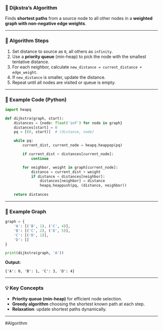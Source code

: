 ### 🔹 Dijkstra’s Algorithm

Finds **shortest paths** from a source node to all other nodes in a **weighted graph with non-negative edge weights**.

---

### 🔸 Algorithm Steps

1. Set distance to source as `0`, all others as `infinity`.
2. Use a **priority queue** (min-heap) to pick the node with the smallest tentative distance.
3. For each neighbor, calculate `new_distance = current_distance + edge_weight`.
4. If `new_distance` is smaller, update the distance.
5. Repeat until all nodes are visited or queue is empty.

---

### 🔹 Example Code (Python)

```python
import heapq

def dijkstra(graph, start):
    distances = {node: float('inf') for node in graph}
    distances[start] = 0
    pq = [(0, start)]  # (distance, node)

    while pq:
        current_dist, current_node = heapq.heappop(pq)

        if current_dist > distances[current_node]:
            continue

        for neighbor, weight in graph[current_node]:
            distance = current_dist + weight
            if distance < distances[neighbor]:
                distances[neighbor] = distance
                heapq.heappush(pq, (distance, neighbor))
    
    return distances
```

---

### 🔸 Example Graph

```python
graph = {
    'A': [('B', 1), ('C', 4)],
    'B': [('C', 2), ('D', 5)],
    'C': [('D', 1)],
    'D': []
}

print(dijkstra(graph, 'A'))
```

**Output:**

```
{'A': 0, 'B': 1, 'C': 3, 'D': 4}
```

---

### 💡 Key Concepts

* **Priority queue (min-heap)** for efficient node selection.
* **Greedy algorithm** choosing the shortest known path at each step.
* **Relaxation**: update shortest paths dynamically.
---

#Algorithm 